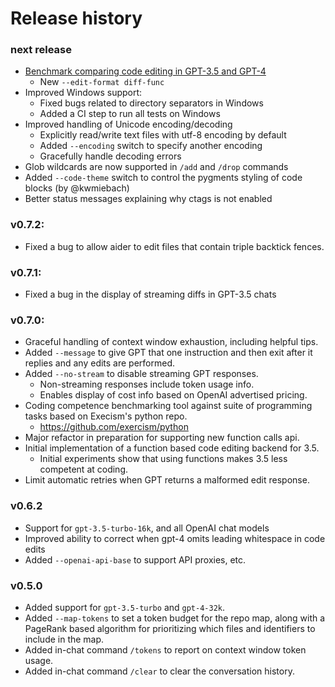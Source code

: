 # Release history

### next release

- [Benchmark comparing code editing in GPT-3.5 and GPT-4](https://aider.chat/docs/benchmarks.html)
  - New `--edit-format diff-func`
- Improved Windows support:
  - Fixed bugs related to directory separators in Windows
  - Added a CI step to run all tests on Windows
- Improved handling of Unicode encoding/decoding
  - Explicitly read/write text files with utf-8 encoding by default
  - Added `--encoding` switch to specify another encoding
  - Gracefully handle decoding errors
- Glob wildcards are now supported in `/add` and `/drop` commands
- Added `--code-theme` switch to control the pygments styling of code blocks (by @kwmiebach)
- Better status messages explaining why ctags is not enabled

### v0.7.2:

- Fixed a bug to allow aider to edit files that contain triple backtick fences.

### v0.7.1:

- Fixed a bug in the display of streaming diffs in GPT-3.5 chats

### v0.7.0:

- Graceful handling of context window exhaustion, including helpful tips.
- Added `--message` to give GPT that one instruction and then exit after it replies and any edits are performed.
- Added `--no-stream` to disable streaming GPT responses.
  - Non-streaming responses include token usage info.
  - Enables display of cost info based on OpenAI advertised pricing.
- Coding competence benchmarking tool against suite of programming tasks based on Execism's python repo.
  - https://github.com/exercism/python
- Major refactor in preparation for supporting new function calls api.
- Initial implementation of a function based code editing backend for 3.5.
  - Initial experiments show that using functions makes 3.5 less competent at coding.
- Limit automatic retries when GPT returns a malformed edit response.

### v0.6.2

* Support for `gpt-3.5-turbo-16k`, and all OpenAI chat models
* Improved ability to correct when gpt-4 omits leading whitespace in code edits
* Added `--openai-api-base` to support API proxies, etc.

### v0.5.0

- Added support for `gpt-3.5-turbo` and `gpt-4-32k`.
- Added `--map-tokens` to set a token budget for the repo map, along with a PageRank based algorithm for prioritizing which files and identifiers to include in the map.
- Added in-chat command `/tokens` to report on context window token usage.
- Added in-chat command `/clear` to clear the conversation history.
